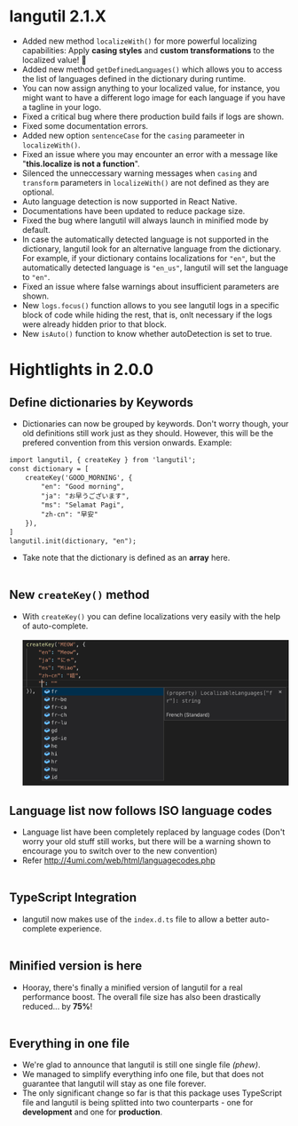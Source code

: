 # langutil 2.1.X
* Added new method `localizeWith()` for more powerful localizing capabilities: Apply **casing styles** and **custom transformations** to the localized value! 🦄
* Added new method `getDefinedLanguages()` which allows you to access the list of languages defined in the dictionary during runtime.
* You can now assign anything to your localized value, for instance, you might want to have a different logo image for each language if you have a tagline in your logo.
* Fixed a critical bug where there production build fails if logs are shown.
* Fixed some documentation errors.
* Added new option `sentenceCase` for the `casing` parameeter in `localizeWith()`.
* Fixed an issue where you may encounter an error with a message like "**this.localize is not a function**".
* Silenced the unneccessary warning messages when `casing` and `transform` parameters in `localizeWith()` are not defined as they are optional.
* Auto language detection is now supported in React Native.
* Documentations have been updated to reduce package size.
* Fixed the bug where langutil will always launch in minified mode by default.
* In case the automatically detected language is not supported in the dictionary, langutil look for an alternative language from the dictionary. For example, if your dictionary contains localizations for `"en"`, but the automatically detected language is `"en_us"`, langutil will set the language to `"en"`.
* Fixed an issue where false warnings about insufficient parameters are shown.
* New `logs.focus()` function allows to you see langutil logs in a specific block of code while hiding the rest, that is, onlt necessary if the logs were already hidden prior to that block.
* New `isAuto()` function to know whether autoDetection is set to true.

# Hightlights in 2.0.0

## Define dictionaries by Keywords
* Dictionaries can now be grouped by keywords. Don't worry though, your old definitions still work just as they should. However, this will be the prefered convention from this version onwards. Example:
<!---->

    import langutil, { createKey } from 'langutil';
    const dictionary = [
        createKey('GOOD_MORNING', {
            "en": "Good morning",
            "ja": "お早うございます",
            "ms": "Selamat Pagi",
            "zh-cn": "早安"
        }),
    ]
    langutil.init(dictionary, "en");

* Take note that the dictionary is defined as an **array** here.
<br/><br/>

## New `createKey()` method
* With `createKey()` you can define localizations very easily with the help of auto-complete.
<br/><br/>
![scnshot](https://raw.githubusercontent.com/chin98edwin/langutil/master/assets/createKey.png)

## Language list now follows ISO language codes
* Language list have been completely replaced by language codes (Don't worry your old stuff still works, but there will be a warning shown to encourage you to switch over to the new convention)
* Refer http://4umi.com/web/html/languagecodes.php
<br/><br/>

## TypeScript Integration
* langutil now makes use of the `index.d.ts` file to allow a better auto-complete experience.
<br/><br/>

## Minified version is here
* Hooray, there's finally a minified version of langutil for a real performance boost. The overall file size has also been drastically reduced... by **75%**!
<br/><br/>

## Everything in one file
* We're glad to announce that langutil is still one single file *(phew)*.
* We managed to simplify everything info one file, but that does not guarantee that langutil will stay as one file forever.
* The only significant change so far is that this package uses TypeScript file and langutil is being splitted into two counterparts - one for **development** and one for **production**.
